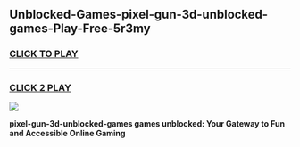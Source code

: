 
## Unblocked-Games-pixel-gun-3d-unblocked-games-Play-Free-5r3my
<h3>
<a href="https://premium76.site?title=pixel-gun-3d-unblocked-games&ref=18A">CLICK TO PLAY</a></h3>
<hr>

<h3>
<a href="https://premium76.site?title=pixel-gun-3d-unblocked-games&ref=18A">CLICK 2 PLAY</a>
  
</h3>

<a href="https://premium76.site?title=pixel-gun-3d-unblocked-games&ref=18A"><img src="https://clearcache.store/games.png"></a>


**pixel-gun-3d-unblocked-games games unblocked: Your Gateway to Fun and Accessible Online Gaming**
